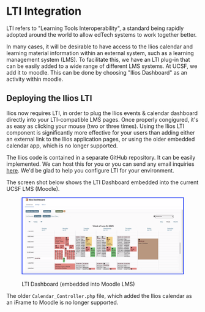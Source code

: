 # LTI Integration

LTI refers to "Learning Tools Interoperability", a standard being rapidly adopted around the world to allow edTech systems to work together better.

In many cases, it will be desirable to have access to the Ilios calendar and learning material information within an external system, such as a learning management system (LMS). To facilitate this, we have an LTI plug-in that can be easily added to a wide range of different LMS systems. At UCSF, we add it to moodle. This can be done by choosing "Ilios Dashboard" as an activity within moodle.

## Deploying the Ilios LTI

Ilios now requires LTI, in order to plug the Ilios events & calendar dashboard directly into your LTI-compatible LMS pages. Once properly congigured, it's as easy as clicking your mouse (two or three times). Using the Ilios LTI component is significantly more effective for your users than adding either an external link to the Ilios application pages, or using the older embedded calendar app, which is no longer supported.

The Ilios code is contained in a separate GitHub repository. It can be easily implemented. We can host this for you or you can send any email inquiries [here](mailto:support@iliosproject.org). We'd be glad to help you configure LTI for your environment.

The screen shot below shows the LTI Dashboard embedded into the current UCSF LMS (Moodle).

<figure>
  <img src="../images/LTI_integration/LTI_screenshot.png" alt="LTI dashboard shown">
  <figcaption>
    <p>LTI Dashboard (embedded into Moodle LMS)</p>
  </figcaption>
</figure>




The older `Calendar_Controller.php` file, which added the Ilios calendar as an iFrame to Moodle is no longer supported.
